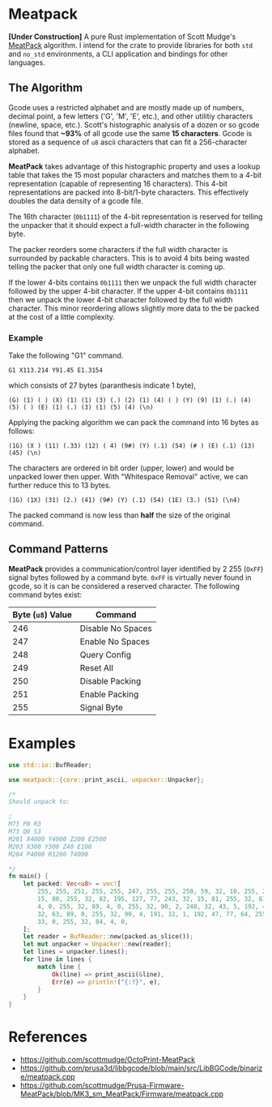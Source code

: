 # Meatpack

**[Under Construction]** A pure Rust implementation of Scott Mudge's [MeatPack](https://github.com/scottmudge/OctoPrint-MeatPack) algorithm. I intend for the crate to provide libraries for both `std` and `no_std` environments, a CLI application and bindings for other languages.

## The Algorithm

Gcode uses a restricted alphabet and are mostly made up of numbers, decimal point, a few letters ('G', 'M', 'E', etc.), and other utilitiy characters (newline, space, etc.). Scott's histographic analysis of a dozen or so gcode files found that **~93%** of all gcode use the same **15 characters**. Gcode is stored as a sequence of `u8` ascii characters that can fit a 256-character alphabet.

**MeatPack** takes advantage of this histographic property and uses a lookup table that takes the 15 most popular characters and matches them to a 4-bit representation (capable of representing 16 characters). This 4-bit representations are packed into 8-bit/1-byte characters. This effectively doubles the data density of a gcode file.

The 16th character (`0b1111`) of the 4-bit representation is reserved for telling the unpacker that it should expect a full-width character in the following byte.

The packer reorders some characters if the full width character is surrounded by packable characters. This is to avoid 4 bits being wasted telling the packer that only one full width character is coming up.

If the lower 4-bits contains `0b1111` then we unpack the full width character followed by the upper 4-bit character. If the upper 4-bit contains `0b1111` then we unpack the lower 4-bit character followed by the full width character. This minor reordering allows slightly more data to the be packed at the cost of a little complexity.

### Example

Take the following "G1" command.

`G1 X113.214 Y91.45 E1.3154`

which consists of 27 bytes (paranthesis indicate 1 byte),

`(G) (1) ( ) (X) (1) (1) (3) (.) (2) (1) (4) ( ) (Y) (9) (1) (.) (4) (5) ( ) (E) (1) (.) (3) (1) (5) (4) (\n)`

Applying the packing algorithm we can pack the command into 16 bytes as follows:

`(1G) (X ) (11) (.33) (12) ( 4) (9#) (Y) (.1) (54) (# ) (E) (.1) (13) (45) (\n)`

The characters are ordered in bit order (upper, lower) and would be unpacked lower then upper. With "Whitespace Removal" active, we can further reduce this to 13 bytes.

`(1G) (1X) (31) (2.) (41) (9#) (Y) (.1) (54) (1E) (3.) (51) (\n4)`

The packed command is now less than **half** the size of the original command.


## Command Patterns

**MeatPack** provides a communication/control layer identified by 2 255 (`OxFF`) signal bytes followed by a command byte. `0xFF` is virtually never found in gcode, so it is can be considered a reserved character. The following command bytes exist:

| Byte (`u8`) Value | Command |
|---|---|
| 246 | Disable No Spaces |
| 247 | Enable No Spaces |
| 248 | Query Config |
| 249 | Reset All |
| 250 | Disable Packing |
| 251 | Enable Packing |
| 255 | Signal Byte |

# Examples

```Rust
use std::io::BufReader;

use meatpack::{core::print_ascii, unpacker::Unpacker};

/*
Should unpack to:

;
M73 P0 R3
M73 Q0 S3
M201 X4000 Y4000 Z200 E2500
M203 X300 Y300 Z40 E100
M204 P4000 R1200 T4000

*/
fn main() {
    let packed: Vec<u8> = vec![
        255, 255, 251, 255, 255, 247, 255, 255, 250, 59, 32, 10, 255, 255, 251, 127, 77, 243, 32,
        15, 80, 255, 32, 82, 195, 127, 77, 243, 32, 15, 81, 255, 32, 83, 195, 47, 77, 16, 239, 32,
        4, 0, 255, 32, 89, 4, 0, 255, 32, 90, 2, 240, 32, 43, 5, 192, 47, 77, 48, 239, 32, 3, 240,
        32, 63, 89, 0, 255, 32, 90, 4, 191, 32, 1, 192, 47, 77, 64, 255, 32, 80, 4, 0, 255, 32, 82,
        33, 0, 255, 32, 84, 4, 0,
    ];
    let reader = BufReader::new(packed.as_slice());
    let mut unpacker = Unpacker::new(reader);
    let lines = unpacker.lines();
    for line in lines {
        match line {
            Ok(line) => print_ascii(&line),
            Err(e) => println!("{:?}", e),
        }
    }
}
```

# References

- <https://github.com/scottmudge/OctoPrint-MeatPack>
- <https://github.com/prusa3d/libbgcode/blob/main/src/LibBGCode/binarize/meatpack.cpp>
- <https://github.com/scottmudge/Prusa-Firmware-MeatPack/blob/MK3_sm_MeatPack/Firmware/meatpack.cpp>
